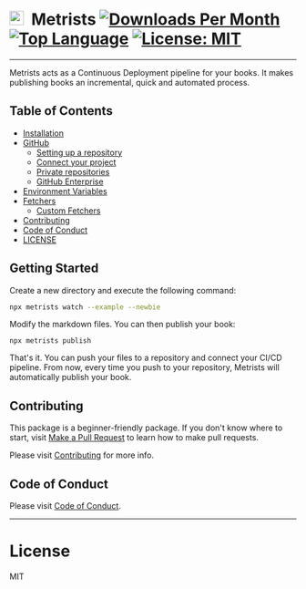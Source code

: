 # <img src="https://metrists.com/images/metrists-abstract.svg" height="25" />&nbsp;&nbsp;Metrists [![Downloads Per Month](https://img.shields.io/npm/dm/@metrists/cli)](https://www.npmjs.com/package/@metrists/cli) [![Top Language](https://img.shields.io/github/languages/top/metrists/metrists-cli)](https://github.com/metrists/metrists-cli/) [![License: MIT](https://img.shields.io/badge/License-MIT-blue.svg)](https://opensource.org/licenses/MIT) [![<metrists>](https://circleci.com/gh/metrists/metrists-cli.svg?style=shield)](https://app.circleci.com/pipelines/github/metrists/metrists-cli)

---

Metrists acts as a Continuous Deployment pipeline for your books. It makes publishing books an incremental, quick and automated process.

## Table of Contents

- [Installation](#installation)
- [GitHub](#sync-using-a-gitHub-repository)
  - [Setting up a repository](#setup-a-locals-github-repository)
  - [Connect your project](#connect-your-project-to-the-repository)
  - [Private repositories](#private-repositories)
  - [GitHub Enterprise](#github-enterprise)
- [Environment Variables](#using-environment-variables-as-fetcher-parameters)
- [Fetchers](#fetchers)
  - [Custom Fetchers](#custom-fetchers)
- [Contributing](#contributing)
- [Code of Conduct](#code-of-conduct)
- [LICENSE](#license)

## Getting Started

Create a new directory and execute the following command:

```bash
npx metrists watch --example --newbie
```

Modify the markdown files. You can then publish your book:

```
npx metrists publish
```

That's it. You can push your files to a repository and connect your CI/CD pipeline. From now, every time you push to your repository, Metrists will automatically publish your book.

## Contributing

This package is a beginner-friendly package. If you don't know where to start, visit [Make a Pull Request](https://makeapullrequest.com/) to learn how to make pull requests.

Please visit [Contributing](CONTRIBUTING.md) for more info.

## Code of Conduct

Please visit [Code of Conduct](CODE_OF_CONDUCT.md).

---

# License

MIT
